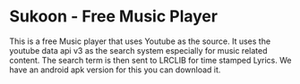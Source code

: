 # Sukoon - Free Music Player
This is a free Music player that uses Youtube as the source.
It uses the youtube data api v3 as the search system especially for music related content.
The search term is then sent to LRCLIB for time stamped Lyrics.
We have an android apk version for this you can download it.
